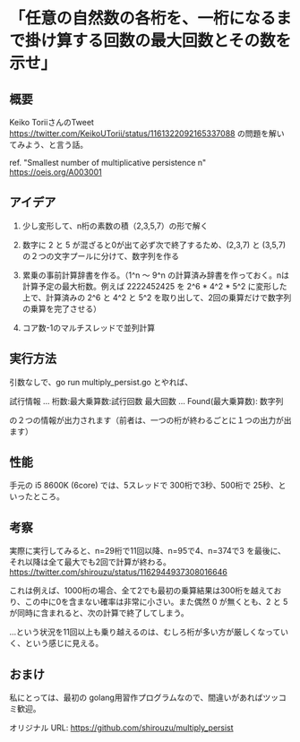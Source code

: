 # 「任意の自然数の各桁を、一桁になるまで掛け算する回数の最大回数とその数を示せ」

## 概要
Keiko ToriiさんのTweet https://twitter.com/KeikoUTorii/status/1161322092165337088 の問題を解いてみよう、と言う話。

 ref. "Smallest number of multiplicative persistence n"
  https://oeis.org/A003001

## アイデア
1. 少し変形して、n桁の素数の積（2,3,5,7）の形で解く

2. 数字に 2 と 5 が混ざると0が出て必ず次で終了するため、(2,3,7) と (3,5,7) の２つの文字プールに分けて、数字列を作る

3. 累乗の事前計算辞書を作る。（1^n ～ 9^n の計算済み辞書を作っておく。nは計算予定の最大桁数。例えば 2222452425 を 2^6 * 4^2 * 5^2 に変形した上で、計算済みの 2^6 と 4^2 と 5^2 を取り出して、2回の乗算だけで数字列の乗算を完了させる）

4. コア数-1のマルチスレッドで並列計算

## 実行方法
引数なしで、go run multiply_persist.go とやれば、

   試行情報 ... 桁数:最大乗算数:試行回数
   最大回数 ... Found(最大乗算数): 数字列

の２つの情報が出力されます（前者は、一つの桁が終わるごとに１つの出力が出ます）


## 性能
手元の i5 8600K (6core) では、5スレッドで 300桁で3秒、500桁で 25秒、といったところ。

## 考察
実際に実行してみると、n=29桁で11回以降、n=95で4、n=374で3 を最後に、それ以降は全て最大でも2回で計算が終わる。 https://twitter.com/shirouzu/status/1162944937308016646

これは例えば、1000桁の場合、全て2でも最初の乗算結果は300桁を越えており、この中に0を含まない確率は非常に小さい。また偶然 0 が無くとも、2 と 5 が同時に含まれると、次の計算で終了してしまう。

…という状況を11回以上も乗り越えるのは、むしろ桁が多い方が厳しくなっていく、という感じに見える。

## おまけ
私にとっては、最初の golang用習作プログラムなので、間違いがあればツッコミ歓迎。


オリジナル URL: https://github.com/shirouzu/multiply_persist


